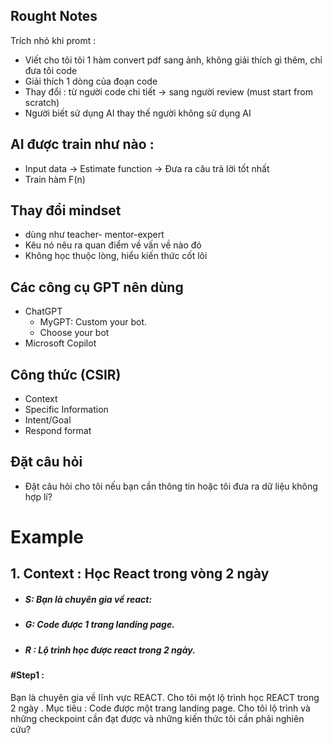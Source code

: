 ## Rought Notes
Trích nhỏ khi promt :
- Viết cho tôi tôi 1 hàm convert pdf sang ảnh, không giải thích gì thêm, chỉ đưa tôi code
- Giải thích 1 dòng của đoạn code 
-  Thay đổi : từ người code chi tiết -> sang người review (must start from scratch)
-  Người biết sử dụng AI thay thế người không sử dụng AI
## AI được train như nào :
 - Input data  -> Estimate function -> Đưa ra câu trả lời tốt nhất
- Train hàm F(n)
## Thay đổi mindset 
-  dùng như teacher- mentor-expert
- Kêu nó nêu ra quan điểm về vấn về nào đó
 - Không học thuộc lòng, hiểu kiến thức cốt lõi

## Các công cụ GPT nên dùng
-  ChatGPT
     -   MyGPT: Custom your bot. 
     -  Choose your bot
-  Microsoft Copilot
## Công thức (CSIR)
- Context
- Specific Information
- Intent/Goal
- Respond format
## Đặt câu hỏi 
- Đặt câu hỏi cho tôi nếu bạn cần thông tin hoặc tôi đưa ra dữ liệu không hợp lí?
# Example

## 1. Context : Học React trong vòng 2 ngày
 - ##### S: Bạn là chuyên gia về react:
 - ##### G: Code được 1 trang landing page.
 - ##### R : Lộ trình học được react trong 2 ngày.
#### #Step1 :  
Bạn là chuyên gia về lĩnh vực REACT. Cho tôi một lộ trình học REACT trong 2 ngày . Mục tiêu : Code được một trang landing page. Cho tôi lộ trình và những checkpoint cần đạt được và những kiến thức tôi cần phải nghiên cứu?








